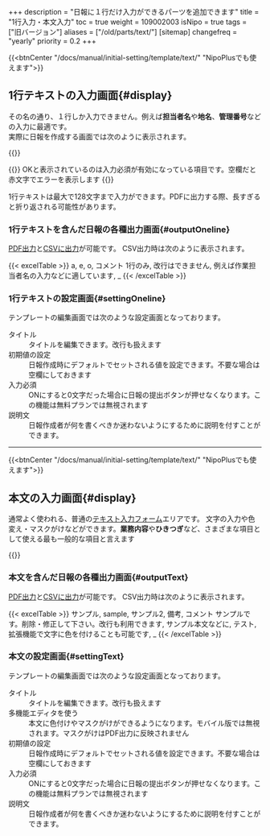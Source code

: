 +++
description = "日報に１行だけ入力ができるパーツを追加できます"
title = "1行入力・本文入力"
toc = true
weight = 109002003
isNipo = true
tags = ["旧バージョン"]
aliases = ["/old/parts/text/"]
[sitemap]
  changefreq = "yearly"
  priority = 0.2
+++


{{<btnCenter "/docs/manual/initial-setting/template/text/" "NipoPlusでも使えます">}}

## 1行テキストの入力画面{#display}

その名の通り、１行しか入力できません。例えば**担当者名**や**地名**、**管理番号**などの入力に最適です。  
実際に日報を作成する画面では次のように表示されます。  

{{<iTablet filename="oneline" msg="１行入力なので名前や電話番号、住所などに"  alice="ok">}}



{{<alice pos="left" icon="default">}}
OKと表示されているのは入力必須が有効になっている項目です。空欄だと赤文字でエラーを表示します
{{</alice>}}

1行テキストは最大で128文字まで入力ができます。PDFに出力する際、長すぎると折り返される可能性があります。

### 1行テキストを含んだ日報の各種出力画面{#outputOneline}

[PDF出力](/legacy/manual/pdf/)と[CSVに出力](/legacy/manual/analytics/)が可能です。
CSV出力時は次のように表示されます。

{{< excelTable >}}
a, e, o, コメント
1行のみ, 改行はできません, 例えば作業担当者名の入力などに適しています, _
{{< /excelTable >}}





### 1行テキストの設定画面{#settingOneline}

テンプレートの編集画面では次のような設定画面となっております。



<dl class="basic">
  <dt>タイトル</dt>
  <dd>タイトルを編集できます。改行も扱えます</dd>
  <dt>初期値の設定</dt>
  <dd>日報作成時にデフォルトでセットされる値を設定できます。不要な場合は空欄にしておきます</dd>
  <dt>入力必須</dt>
  <dd>ONにすると0文字だった場合に日報の提出ボタンが押せなくなります。この機能は無料プランでは無視されます</dd>
  <dt>説明文</dt>
  <dd>日報作成者が何を書くべきか迷わないようにするために説明を付すことができます。</dd>
</dl>


---


{{<btnCenter "/docs/manual/initial-setting/template/text/" "NipoPlusでも使えます">}}

## 本文の入力画面{#display}

通常よく使われる、普通の[テキスト入力フォーム](/docs/manual/initial-setting/template/text/)エリアです。
文字の入力や色変え・マスクがけなどができます。**業務内容**や**ひきつぎ**など、さまざまな項目として使える最も一般的な項目と言えます


{{<iTablet filename="multiline" msg="本文や引き継ぎ、明日の予定などに"  alice="ok">}}



### 本文を含んだ日報の各種出力画面{#outputText}

[PDF出力](/legacy/manual/pdf/)と[CSVに出力](/legacy/manual/analytics/)が可能です。
CSV出力時は次のように表示されます。


{{< excelTable >}}
サンプル, sample, サンプル2, 備考, コメント
サンプルです。削除・修正して下さい。改行も利用できます, サンプル本文などに, テスト, 拡張機能で文字に色を付けることも可能です, _
{{< /excelTable >}}








### 本文の設定画面{#settingText}

テンプレートの編集画面では次のような設定画面となっております。

 

<dl class="basic">
  <dt>タイトル</dt>
  <dd>タイトルを編集できます。改行も扱えます</dd>
  <dt>多機能エディタを使う</dt>
  <dd>本文に色付けやマスクがけができるようになります。モバイル版では無視されます。マスクがけはPDF出力に反映されません</dd>
  <dt>初期値の設定</dt>
  <dd>日報作成時にデフォルトでセットされる値を設定できます。不要な場合は空欄にしておきます</dd>
  <dt>入力必須</dt>
  <dd>ONにすると0文字だった場合に日報の提出ボタンが押せなくなります。この機能は無料プランでは無視されます</dd>
  <dt>説明文</dt>
  <dd>日報作成者が何を書くべきか迷わないようにするために説明を付すことができます。</dd>
</dl>
